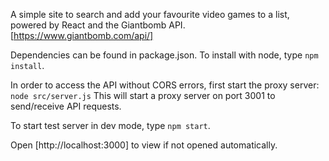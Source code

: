 A simple site to search and add your favourite video games to a list, powered by React and the Giantbomb API. [https://www.giantbomb.com/api/]

Dependencies can be found in package.json. To install with node, type `npm install`.

In order to access the API without CORS errors, first start the proxy server: `node src/server.js`
This will start a proxy server on port 3001 to send/receive API requests.

To start test server in dev mode, type `npm start`.

Open [http://localhost:3000] to view if not opened automatically.
